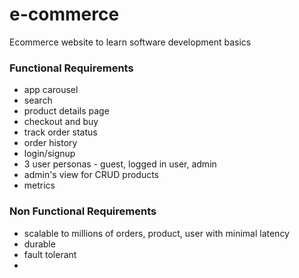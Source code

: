 # e-commerce
Ecommerce website to learn software development basics


### Functional Requirements
- app carousel
- search
- product details page
- checkout and buy
- track order status
- order history
- login/signup
- 3 user personas - guest, logged in user, admin
- admin's view for CRUD products
- metrics

### Non Functional Requirements
- scalable to millions of orders, product, user with minimal latency
- durable
- fault tolerant
- 